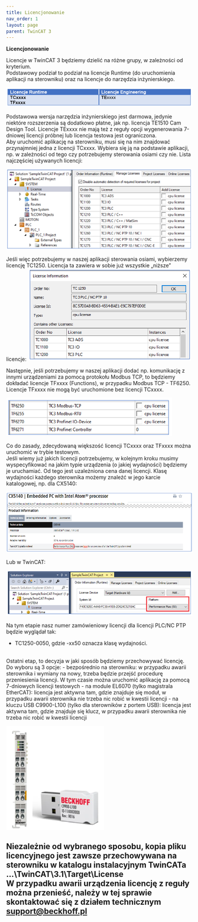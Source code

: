 ```yaml
---
title: Licencjonowanie
nav_order: 1
layout: page
parent: TwinCAT 3
---
```


**Licencjonowanie**

Licencje w TwinCAT 3 będziemy dzielić na różne grupy, w zależności od kryterium.
<br>
Podstawowy podział to podział na licencje Runtime (do uruchomienia aplikacji na sterowniku) oraz na licencje do narzędzia inżynierskiego.

![tabela](tabela.png "Tabela")

Podstawowa wersja narzędzia inżynierskiego jest darmowa, jedynie niektóre rozszerzenia są dodatkowo płatne, jak np. licencja TE1510 Cam Design Tool. Licencje TExxxx nie mają też z reguły opcji wygenerowania 7-dniowej licencji próbnej lub licencja testowa jest ograniczona.
<br>
Aby uruchomić aplikację na sterowniku, musi się na nim znajdować przynajmniej jedna z licencji TCxxxx. Wybiera się ją na podstawie aplikacji, np. w zależności od tego czy potrzebujemy sterowania osiami czy nie. Lista najczęściej używanych licencji:

![base](base.png "Base")

Jeśli więc potrzebujemy w naszej aplikacji sterowania osiami, wybierzemy licencję TC1250. Licencja ta zawiera w sobie już wszystkie „niższe” licencje:
![nc](nc.png "nc")

Następnie, jeśli potrzebujemy w naszej aplikacji dodać np. komunikację z innymi urządzeniami za pomocą protokołu Modbus TCP, to będziemy dokładać licencje TFxxxx (Functions), w przypadku Modbus TCP - TF6250. Licencje TFxxxx nie mogą być uruchomione bez licencji TCxxxx.

![tf](tf.png "tf")

Co do zasady, zdecydowaną większość licencji TCxxxx oraz TFxxxx można uruchomić w trybie testowym.
<br>
Jeśli wiemy już jakich licencji potrzebujemy, w kolejnym kroku musimy wyspecyfikować na jakim typie urządzenia (o jakiej wydajności) będziemy je uruchamiać. Od tego jest uzależniona cena danej licencji. Klasę wydajności każdego sterownika możemy znaleźć w jego karcie katalogowej, np. dla CX5140:

![perf](perf.png "performance")

Lub w TwinCAT:

![perfTC](perfTC.png "performanceTwinCAT")

Na tym etapie nasz numer zamówieniowy licencji dla licencji PLC/NC PTP będzie wyglądał tak:
- TC1250-0050, gdzie -xx50 oznacza klasę wydajności.
<br>
Ostatni etap, to decyzja w jaki sposób będziemy przechowywać licencję. Do wyboru są 3 opcje:
- bezpośrednio na sterowniku: w przypadku awarii sterownika i wymiany na nowy, trzeba będzie przejść procedurę przeniesienia licencji. W tym czasie można uruchomić aplikację za pomocą 7-dniowych licencji testowych
- na module EL6070 (tylko magistrala EtherCAT): licencja jest aktywna tam, gdzie znajduje się moduł, w przypadku awarii sterownika nie trzeba nic robić w kwestii licencji
- na kluczu USB C9900-L100 (tylko dla sterowników z portem USB): licencja jest aktywna tam, gdzie znajduje się klucz, w przypadku awarii sterownika nie trzeba nic robić w kwestii licencji

![dongle](dongle.png "dongle")

Niezależnie od wybranego sposobu, kopia pliku licencyjnego jest zawsze przechowywana na sterowniku w katalogu instalacyjnym TwinCATa ...\TwinCAT\3.1\Target\License
<br>
W przypadku awarii urządzenia licencję z reguły można przenieść, należy w tej sprawie skontaktować się z działem technicznym support@beckhoff.pl
---